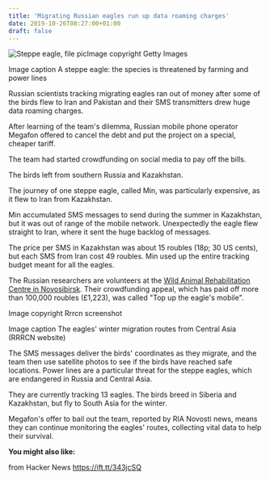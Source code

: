 ```yaml
---
title: 'Migrating Russian eagles run up data roaming charges'
date: 2019-10-26T08:27:00+01:00
draft: false
---
```


![Steppe eagle, file pic](https://ichef.bbci.co.uk/news/320/cpsprodpb/082A/production/_109409020_eaglegettybodycreative.jpg)Image copyright Getty Images

Image caption A steppe eagle: the species is threatened by farming and power lines

Russian scientists tracking migrating eagles ran out of money after some of the birds flew to Iran and Pakistan and their SMS transmitters drew huge data roaming charges.

After learning of the team's dilemma, Russian mobile phone operator Megafon offered to cancel the debt and put the project on a special, cheaper tariff.

The team had started crowdfunding on social media to pay off the bills.

The birds left from southern Russia and Kazakhstan.

The journey of one steppe eagle, called Min, was particularly expensive, as it flew to Iran from Kazakhstan.

Min accumulated SMS messages to send during the summer in Kazakhstan, but it was out of range of the mobile network. Unexpectedly the eagle flew straight to Iran, where it sent the huge backlog of messages.

The price per SMS in Kazakhstan was about 15 roubles (18p; 30 US cents), but each SMS from Iran cost 49 roubles. Min used up the entire tracking budget meant for all the eagles.

The Russian researchers are volunteers at the [Wild Animal Rehabilitation Centre in Novosibirsk](https://www.instagram.com/birds_nsk/?hl=en). Their crowdfunding appeal, which has paid off more than 100,000 roubles (£1,223), was called "Top up the eagle's mobile".

Image copyright Rrrcn screenshot

Image caption The eagles' winter migration routes from Central Asia (RRRCN website)

The SMS messages deliver the birds' coordinates as they migrate, and the team then use satellite photos to see if the birds have reached safe locations. Power lines are a particular threat for the steppe eagles, which are endangered in Russia and Central Asia.

They are currently tracking 13 eagles. The birds breed in Siberia and Kazakhstan, but fly to South Asia for the winter.

Megafon's offer to bail out the team, reported by RIA Novosti news, means they can continue monitoring the eagles' routes, collecting vital data to help their survival.

**You might also like:**

  
  
from Hacker News https://ift.tt/343jcSQ